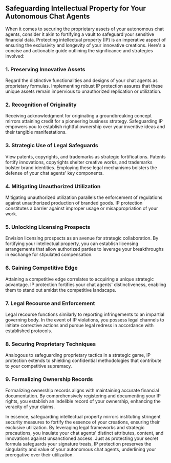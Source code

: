 ## Safeguarding Intellectual Property for Your Autonomous Chat Agents

When it comes to securing the proprietary assets of your autonomous chat agents, consider it akin to fortifying a vault to safeguard your sensitive financial data. Protecting intellectual property (IP) is an imperative aspect of ensuring the exclusivity and longevity of your innovative creations. Here's a concise and actionable guide outlining the significance and strategies involved:

### 1. **Preserving Innovative Assets**

Regard the distinctive functionalities and designs of your chat agents as proprietary formulas. Implementing robust IP protection assures that these unique assets remain impervious to unauthorized replication or utilization.

### 2. **Recognition of Originality**

Receiving acknowledgment for originating a groundbreaking concept mirrors attaining credit for a pioneering business strategy. Safeguarding IP empowers you to establish rightful ownership over your inventive ideas and their tangible manifestations.

### 3. **Strategic Use of Legal Safeguards**

View patents, copyrights, and trademarks as strategic fortifications. Patents fortify innovations, copyrights shelter creative works, and trademarks bolster brand identities. Employing these legal mechanisms bolsters the defense of your chat agents' key components.

### 4. **Mitigating Unauthorized Utilization**

Mitigating unauthorized utilization parallels the enforcement of regulations against unauthorized production of branded goods. IP protection constitutes a barrier against improper usage or misappropriation of your work.

### 5. **Unlocking Licensing Prospects**

Envision licensing prospects as an avenue for strategic collaboration. By fortifying your intellectual property, you can establish licensing arrangements that allow authorized parties to leverage your breakthroughs in exchange for stipulated compensation.

### 6. **Gaining Competitive Edge**

Attaining a competitive edge correlates to acquiring a unique strategic advantage. IP protection fortifies your chat agents' distinctiveness, enabling them to stand out amidst the competitive landscape.

### 7. **Legal Recourse and Enforcement**

Legal recourse functions similarly to reporting infringements to an impartial governing body. In the event of IP violations, you possess legal channels to initiate corrective actions and pursue legal redress in accordance with established protocols.

### 8. **Securing Proprietary Techniques**

Analogous to safeguarding proprietary tactics in a strategic game, IP protection extends to shielding confidential methodologies that contribute to your competitive supremacy.

### 9. **Formalizing Ownership Records**

Formalizing ownership records aligns with maintaining accurate financial documentation. By comprehensively registering and documenting your IP rights, you establish an indelible record of your ownership, enhancing the veracity of your claims.

In essence, safeguarding intellectual property mirrors instituting stringent security measures to fortify the essence of your creations, ensuring their exclusive utilization. By leveraging legal frameworks and strategic precautions, you insulate your chat agents' distinct attributes, content, and innovations against unsanctioned access. Just as protecting your secret formula safeguards your signature treats, IP protection preserves the singularity and value of your autonomous chat agents, underlining your prerogative over their utilization.